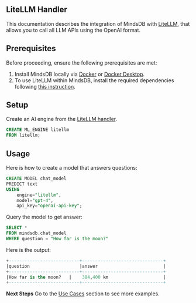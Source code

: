 ## LiteLLM Handler

This documentation describes the integration of MindsDB with [LiteLLM](https://docs.litellm.ai/docs/), that allows you to call all LLM APIs using the OpenAI format.

## Prerequisites

Before proceeding, ensure the following prerequisites are met:

1. Install MindsDB locally via [Docker](https://docs.mindsdb.com/setup/self-hosted/docker) or [Docker Desktop](https://docs.mindsdb.com/setup/self-hosted/docker-desktop).
2. To use LiteLLM within MindsDB, install the required dependencies following [this instruction](https://docs.mindsdb.com/setup/self-hosted/docker#install-dependencies).


## Setup

Create an AI engine from the [LiteLLM handler](https://github.com/mindsdb/mindsdb/tree/main/mindsdb/integrations/handlers/litellm_handler).

```sql
CREATE ML_ENGINE litellm
FROM litellm;
```


## Usage

Here is how to create a model that answers questions:

```sql
CREATE MODEL chat_model
PREDICT text
USING
    engine="litellm",
    model="gpt-4",
    api_key="openai-api-key";
```

Query the model to get answer:

```sql
SELECT *
FROM mindsdb.chat_model
WHERE question = "How far is the moon?"
```

Here is the output:

```sql
+---------------------------+-------------------------------+
|question                   |answer                         |
+---------------------------+-------------------------------+
|How far is the moon?   |    384,400 km                     |
+---------------------------+-------------------------------+

```

<Tip>

**Next Steps**
Go to the [Use Cases](https://docs.mindsdb.com/use-cases/overview) section to see more examples.
</Tip>

